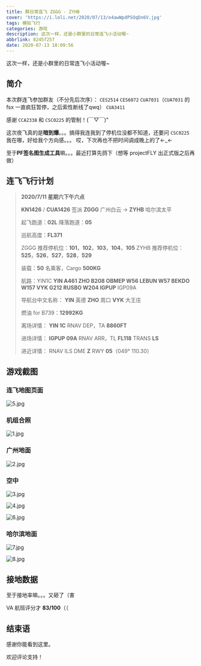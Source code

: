 ```yaml
---
title: 群日常连飞 ZGGG - ZYHB
cover: 'https://i.loli.net/2020/07/13/o4awWpdPSOqDn6V.jpg'
tags: 模拟飞行
categories: 游戏
description: 这次一样，还是小群里的日常连飞小活动喔~
abbrlink: 8245f257
date: 2020-07-13 18:09:56
---
```


这次一样，还是小群里的日常连飞小活动喔~

## 简介

本次群连飞参加群友（不分先后次序）：
`CES2514`
`CES6072`
`CUA7031`（`CUA7031` 的 fsx 一直疯狂暂停，之后索性断线了qwq）
`CUA3411`

感谢 `CCA2338` 和 `CSC0225` 的管制！(￣▽￣)"

这次夜飞真的是**暗到爆**。。。搞得我连我到了停机位没都不知道，还要问 `CSC0225` 我在哪，好给我个方向感。。。
哎，下次再也不把时间调成晚上的了←_←

至于**PF签名图生成工具**嘛。。。最近打算先鸽下（想等 projectFLY 出正式版之后再做）

## 连飞飞行计划

> **2020/7/11 星期六下午六点**
> 
> **KN1426** / **CUA1426** 签派
> **ZGGG** 广州白云 -> **ZYHB** 哈尔滨太平
> 
> 起飞跑道：**02L**
> 降落跑道：**05**
> 
> 巡航高度：**FL371**
> 
> ZGGG 推荐停机位：**101**，**102**，**103**，**104**，**105**
> ZYHB 推荐停机位：**525**，**526**，**527**，**528**，**529**
> 
> 装载：**50** 名乘客，Cargo **500KG**
> 
> 航路：YIN1C **YIN A461 ZHO B208 OBMEP W56 LEBUN W57 BEKDO W157 VYK G212 RUSBO W204 IGPUP** IGP09A
> 
> 导航台中文名称：
> **YIN** 英德
> **ZHO** 周口
> **VYK** 大王庄
> 
> 燃油 for B739：**12992KG**
> 
> 离场详情：
> **YIN 1C** RNAV DEP，TA **8860FT**
> 
> 进场详情：
> **IGPUP 09A** RNAV ARR，TL **FL118**
TRANS **LS**
> 
> 进近详情：
> RNAV ILS DME **Z** RWY **05**（049° 110.30）

## 游戏截图

### 连飞地图页面

![5.jpg](https://i.loli.net/2020/07/11/N6u7doikC8Lx41s.jpg)

### 机组合照

![1.jpg](https://i.loli.net/2020/07/11/BXzcnsWIdxR3yb4.jpg)

### 广州地面

![2.jpg](https://i.loli.net/2020/07/11/WOGSeqD35lu8ifM.jpg)

### 空中

![3.jpg](https://i.loli.net/2020/07/11/xjsLKD32M1QCFWV.jpg)

![4.jpg](https://i.loli.net/2020/07/11/Rs7UyjNfi6cMG5T.jpg)

![6.jpg](https://i.loli.net/2020/07/11/79ZqPdbt8BnveTC.jpg)

### 哈尔滨地面

![7.jpg](https://i.loli.net/2020/07/11/GDonHiAQkuJvwOE.jpg)

![8.jpg](https://i.loli.net/2020/07/11/5lmH31yaSCp8Oht.jpg)

## 接地数据

至于接地率嘛。。。又砸了（害

VA 航班评分才 **83/100**（（

## 结束语

感谢你能看到这里。

欢迎评论支持！